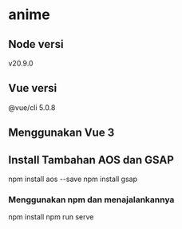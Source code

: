 # anime

## Node versi
v20.9.0

## Vue versi
@vue/cli 5.0.8

## Menggunakan Vue 3 

## Install Tambahan AOS dan GSAP
npm install aos --save
npm install gsap


### Menggunakan npm dan menajalankannya
npm install
npm run serve
